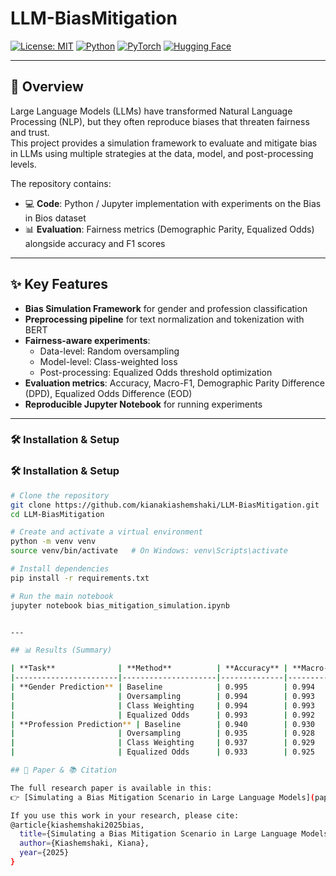 # LLM-BiasMitigation

[![License: MIT](https://img.shields.io/badge/License-MIT-blue.svg)](LICENSE)
[![Python](https://img.shields.io/badge/Python-3.8+-brightgreen.svg)](https://www.python.org/)
[![PyTorch](https://img.shields.io/badge/PyTorch-EE4C2C.svg?logo=pytorch&logoColor=white)](https://pytorch.org/)
[![Hugging Face](https://img.shields.io/badge/Transformers-🤗-yellow.svg)](https://huggingface.co/transformers/)

---

## 📖 Overview
Large Language Models (LLMs) have transformed Natural Language Processing (NLP), but they often reproduce biases that threaten fairness and trust.  
This project provides a simulation framework to evaluate and mitigate bias in LLMs using multiple strategies at the data, model, and post-processing levels.

The repository contains:
- 💻 **Code**: Python / Jupyter implementation with experiments on the Bias in Bios dataset  
- 📊 **Evaluation**: Fairness metrics (Demographic Parity, Equalized Odds) alongside accuracy and F1 scores  

---

## ✨ Key Features
- **Bias Simulation Framework** for gender and profession classification
- **Preprocessing pipeline** for text normalization and tokenization with BERT
- **Fairness-aware experiments**:
  - Data-level: Random oversampling
  - Model-level: Class-weighted loss
  - Post-processing: Equalized Odds threshold optimization
- **Evaluation metrics**: Accuracy, Macro-F1, Demographic Parity Difference (DPD), Equalized Odds Difference (EOD)
- **Reproducible Jupyter Notebook** for running experiments


---

### 🛠️ Installation & Setup

### 🛠️ Installation & Setup

```bash
# Clone the repository
git clone https://github.com/kianakiashemshaki/LLM-BiasMitigation.git
cd LLM-BiasMitigation

# Create and activate a virtual environment
python -m venv venv
source venv/bin/activate   # On Windows: venv\Scripts\activate

# Install dependencies
pip install -r requirements.txt

# Run the main notebook
jupyter notebook bias_mitigation_simulation.ipynb


---

## 📊 Results (Summary)

| **Task**              | **Method**          | **Accuracy** | **Macro-F1** | **DPD** | **EOD** |
|-----------------------|---------------------|--------------|--------------|---------|---------|
| **Gender Prediction** | Baseline            | 0.995        | 0.994        | 0.98    | 0.99    |
|                       | Oversampling        | 0.994        | 0.993        | 0.40    | 0.42    |
|                       | Class Weighting     | 0.994        | 0.993        | 0.50    | 0.52    |
|                       | Equalized Odds      | 0.993        | 0.992        | 0.32    | 0.34    |
| **Profession Prediction** | Baseline        | 0.940        | 0.930        | 0.90    | 0.92    |
|                       | Oversampling        | 0.935        | 0.928        | 0.45    | 0.48    |
|                       | Class Weighting     | 0.937        | 0.929        | 0.55    | 0.58    |
|                       | Equalized Odds      | 0.933        | 0.925        | 0.40    | 0.43    |

## 📄 Paper & 📚 Citation

The full research paper is available in this:  
👉 [Simulating a Bias Mitigation Scenario in Large Language Models](paper.pdf)

If you use this work in your research, please cite:
@article{kiashemshaki2025bias,
  title={Simulating a Bias Mitigation Scenario in Large Language Models},
  author={Kiashemshaki, Kiana},
  year={2025}
}






